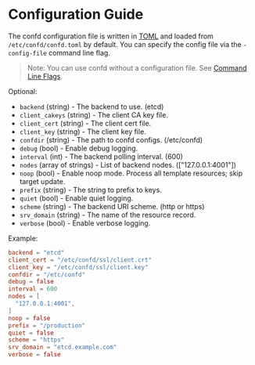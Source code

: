 # Configuration Guide

The confd configuration file is written in [TOML](https://github.com/mojombo/toml)
and loaded from `/etc/confd/confd.toml` by default. You can specify the config file via the `-config-file` command line flag.

> Note: You can use confd without a configuration file. See [Command Line Flags](https://github.com/kelseyhightower/confd/wiki/Command-Line-Flags).

Optional:

* `backend` (string) - The backend to use. (etcd)
* `client_cakeys` (string) - The client CA key file.
* `client_cert` (string) - The client cert file.
* `client_key` (string) - The client key file.
* `confdir` (string) - The path to confd configs. (/etc/confd)
* `debug` (bool) - Enable debug logging.
* `interval` (int) - The backend polling interval. (600)
* `nodes` (array of strings) - List of backend nodes. (["127.0.0.1:4001"])
* `noop` (bool) - Enable noop mode. Process all template resources; skip target update.
* `prefix` (string) - The string to prefix to keys.
* `quiet` (bool) - Enable quiet logging.
* `scheme` (string) - The backend URI scheme. (http or https)
* `srv_domain` (string) - The name of the resource record.
* `verbose` (bool) - Enable verbose logging.

Example:

```TOML
backend = "etcd"
client_cert = "/etc/confd/ssl/client.crt"
client_key = "/etc/confd/ssl/client.key"
confdir = "/etc/confd"
debug = false
interval = 600
nodes = [
  "127.0.0.1:4001",
]
noop = false
prefix = "/production"
quiet = false
scheme = "https"
srv_domain = "etcd.example.com"
verbose = false
```
